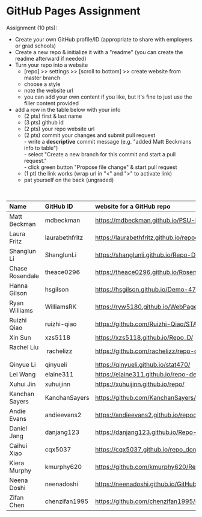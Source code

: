 # GitHub Pages Assignment

Assignment (10 pts):
- Create your own GitHub profile/ID (appropriate to share with employers or grad schools)  
- Create a new repo & initialize it with a "readme" (you can create the readme afterward if needed)  
- Turn your repo into a website  
    - [repo] >> settings >> [scroll to bottom] >> create website from master branch  
    - choose a style  
    - note the website url  
    - you can add your own content if you like, but it's fine to just use the filler content provided  
- add a row in the table below with your info  
    - (2 pts) first & last name  
    - (3 pts) github id  
    - (2 pts) your repo website url  
    - (2 pts) commit your changes and submit pull request   
            - write a **descriptive** commit message (e.g. "added Matt Beckmans info to table")  
            - select "Create a new branch for this commit and start a pull request."   
            - click green button "Propose file change" & start pull request  
    - (1 pt) the link works (wrap url in "<" and ">" to activate link)  
    - pat yourself on the back (ungraded)  

<br>


|Name                   |GitHub ID         |website for a GitHub repo  |  
|:----------------------|:-----------------|:--------------------------|  
| Matt Beckman    | mdbeckman      | <https://mdbeckman.github.io/PSU-Data-Science/>   |  
| Laura Fritz |laurabethfritz  |<https://laurabethfritz.github.io/repodemo/>  |
| Shanglun Li | ShanglunLi | <https://shanglunli.github.io/Repo-Demo/> |
| Chase Rosendale | theace0296 | <https://theace0296.github.io/Rosendale/> |
| Hanna Gilson | hsgilson | <https://hsgilson.github.io/Demo-470/> |
| Ryan Williams | WilliamsRK | <https://ryw5180.github.io/WebPageStat470/>|
| Ruizhi Qiao | ruizhi-qiao | <https://github.com/Ruizhi-Qiao/STAT470-police> |
| Xin Sun | xzs5118 | <https://xzs5118.github.io/Repo_D/> |
| Rachel Liu    |  rachelizz  | https://github.com/rachelizz/repo-demo   |
| Qinyue Li | qinyueli| <https://qinyueli.github.io/stat470/>|
| Lei Wang | elaine311|<https://elaine311.github.io/repo-demo/>|
| Xuhui Jin | xuhuijinn | <https://xuhuijinn.github.io/repo/>|
| Kanchan Sayers | KanchanSayers | <https://github.com/KanchanSayers/Repository-Demo> |
| Andie Evans | andieevans2 | <https://andieevans2.github.io/repodemo/> |
| Daniel Jang | danjang123 | <https://danjang123.github.io/Repo-Demo/> |
| Caihui Xiao | cqx5037 | <https://cqx5037.github.io/repo_domo_-/>|
| Kiera Murphy | kmurphy620 | <https://github.com/kmurphy620/Repo-demo> |
| Neena Doshi | neenadoshi | <https://neenadoshi.github.io/GitHub-Practice-470/> |
| Zifan Chen | chenzifan1995 | https://github.com/chenzifan1995/repo/edit/master/README.md|